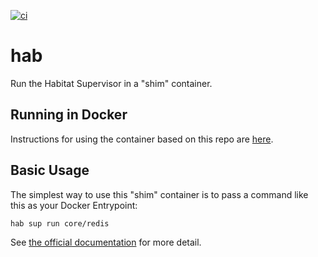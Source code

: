 [![ci](https://github.com/bixu/hab/actions/workflows/docker.yaml/badge.svg)](https://github.com/bixu/hab/actions/workflows/docker.yaml)

# hab

Run the Habitat Supervisor in a "shim" container.

## Running in Docker

Instructions for using the container based on this repo are [here](https://github.com/users/bixu/packages/container/package/hab).

## Basic Usage

The simplest way to use this "shim" container is to pass a command like this as your Docker Entrypoint:

```shell
hab sup run core/redis
```

See [the official documentation](https://www.habitat.sh/docs) for more detail.
